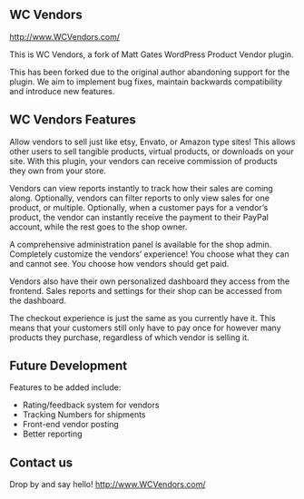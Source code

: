 ## WC Vendors 

http://www.WCVendors.com/

This is WC Vendors, a fork of Matt Gates WordPress Product Vendor plugin.

This has been forked due to the original author abandoning support for the plugin. We aim to implement bug fixes, maintain backwards compatibility and introduce new features. 

## WC Vendors Features

Allow vendors to sell just like etsy, Envato, or Amazon type sites! This allows other users to sell tangible products, virtual products, or downloads on your site. With this plugin, your vendors can receive commission of products they own from your store.

Vendors can view reports instantly to track how their sales are coming along. Optionally, vendors can filter reports to only view sales for one product, or multiple. Optionally, when a customer pays for a vendor’s product, the vendor can instantly receive the payment to their PayPal account, while the rest goes to the shop owner.

A comprehensive administration panel is available for the shop admin. Completely customize the vendors’ experience! You choose what they can and cannot see. You choose how vendors should get paid.

Vendors also have their own personalized dashboard they access from the frontend. Sales reports and settings for their shop can be accessed from the dashboard.

The checkout experience is just the same as you currently have it. This means that your customers still only have to pay once for however many products they purchase, regardless of which vendor is selling it.

## Future Development

Features to be added include:

- Rating/feedback system for vendors
- Tracking Numbers for shipments
- Front-end vendor posting
- Better reporting

## Contact us

Drop by and say hello!  http://www.WCVendors.com/
